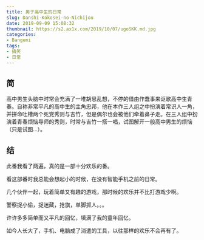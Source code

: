 ```yaml
---
title: 男子高中生的日常
slug: Danshi-Kokosei-no-Nichijou
date: 2019-09-09 15:08:32
thumbnail: https://s2.ax1x.com/2019/10/07/ugoSKK.md.jpg
categories:
- Bangumi
tags:
- 搞笑
- 日常
---
```


## 简
高中男生头脑中时常会充满了一堆胡思乱想，不停的借由作蠢事来讴歌高中生青春。自称非常平凡的高中生的主角忠邦，他在本作三人组之中扮演着常识人一角，并拼命吐槽两个死党秀则与吉竹，但是偶尔也会被他们牵着鼻子走。在三人组中扮演着青春烦恼导师的秀则，时常与吉竹一搭一唱，试图解开一般高中男生的烦恼（只是试图…）。

## 结
此番我看了两遍，真的是一部十分欢乐的番。

看这部番时我总能会想起小的时候，在没有智能手机之前的日常。

几个伙伴一起，玩着简单又有趣的游戏，那时候的欢乐并不比打游戏少啊。

警察捉小偷，捉迷藏，抢旗，单脚抓人。。。

许许多多简单而又平凡的回忆，填满了我的童年回忆。

如今人长大了，手机、电脑成了消遣的工具，以往那样的欢乐不会再有了。
